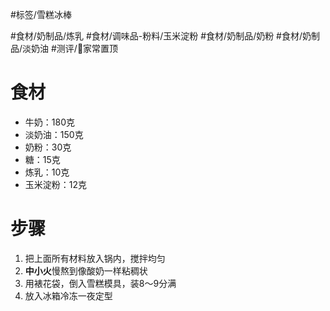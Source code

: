 #标签/雪糕冰棒 
 
#食材/奶制品/炼乳 #食材/调味品-粉料/玉米淀粉 #食材/奶制品/奶粉 #食材/奶制品/淡奶油 
#测评/📌家常置顶

# 食材 
- 牛奶：180克
- 淡奶油：150克
- 奶粉：30克
- 糖：15克
- 炼乳：10克
- 玉米淀粉：12克

# 步骤
1. 把上面所有材料放入锅内，搅拌均匀
2. **中小火**慢熬到像酸奶一样粘稠状
3. 用裱花袋，倒入雪糕模具，装8～9分满
4. 放入冰箱冷冻一夜定型